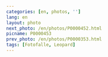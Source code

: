 ```yaml
---
categories: [en, photos, '']
lang: en
layout: photo
next_photo: /en/photos/P0000452.html
picname: P0000453
prev_photo: /en/photos/P0000353.html
tags: [Fotofalle, Leopard]
---
```

